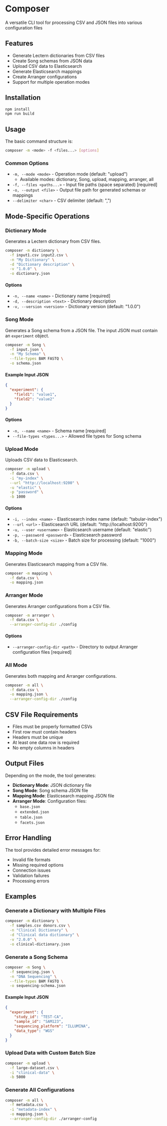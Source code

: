 # Composer

A versatile CLI tool for processing CSV and JSON files into various configuration files

## Features

- Generate Lectern dictionaries from CSV files
- Create Song schemas from JSON data
- Upload CSV data to Elasticsearch
- Generate Elasticsearch mappings
- Create Arranger configurations
- Support for multiple operation modes

## Installation

```bash
npm install
npm run build
```

## Usage

The basic command structure is:

```bash
composer -m <mode> -f <files...> [options]
```

### Common Options

- `-m, --mode <mode>` - Operation mode (default: "upload")
  - Available modes: dictionary, Song, upload, mapping, arranger, all
- `-f, --files <paths...>` - Input file paths (space separated) [required]
- `-o, --output <file>` - Output file path for generated schemas or mappings
- `--delimiter <char>` - CSV delimiter (default: ",")

## Mode-Specific Operations

### Dictionary Mode

Generates a Lectern dictionary from CSV files.

```bash
composer -m dictionary \
  -f input1.csv input2.csv \
  -n "My Dictionary" \
  -d "Dictionary description" \
  -v "1.0.0" \
  -o dictionary.json
```

#### Options

- `-n, --name <name>` - Dictionary name [required]
- `-d, --description <text>` - Dictionary description
- `-v, --version <version>` - Dictionary version (default: "1.0.0")

### Song Mode

Generates a Song schema from a JSON file. The input JSON must contain an `experiment` object.

```bash
composer -m Song \
  -f input.json \
  -n "My Schema" \
  --file-types BAM FASTQ \
  -o schema.json
```

#### Example Input JSON

```json
{
  "experiment": {
    "field1": "value1",
    "field2": "value2"
  }
}
```

#### Options

- `-n, --name <name>` - Schema name [required]
- `--file-types <types...>` - Allowed file types for Song schema

### Upload Mode

Uploads CSV data to Elasticsearch.

```bash
composer -m upload \
  -f data.csv \
  -i "my-index" \
  --url "http://localhost:9200" \
  -u "elastic" \
  -p "password" \
  -b 1000
```

#### Options

- `-i, --index <name>` - Elasticsearch index name (default: "tabular-index")
- `--url <url>` - Elasticsearch URL (default: "http://localhost:9200")
- `-u, --user <username>` - Elasticsearch username (default: "elastic")
- `-p, --password <password>` - Elasticsearch password
- `-b, --batch-size <size>` - Batch size for processing (default: "1000")

### Mapping Mode

Generates Elasticsearch mapping from a CSV file.

```bash
composer -m mapping \
  -f data.csv \
  -o mapping.json
```

### Arranger Mode

Generates Arranger configurations from a CSV file.

```bash
composer -m arranger \
  -f data.csv \
  --arranger-config-dir ./config
```

#### Options

- `--arranger-config-dir <path>` - Directory to output Arranger configuration files [required]

### All Mode

Generates both mapping and Arranger configurations.

```bash
composer -m all \
  -f data.csv \
  -o mapping.json \
  --arranger-config-dir ./config
```

## CSV File Requirements

- Files must be properly formatted CSVs
- First row must contain headers
- Headers must be unique
- At least one data row is required
- No empty columns in headers

## Output Files

Depending on the mode, the tool generates:

- **Dictionary Mode**: JSON dictionary file
- **Song Mode**: Song schema JSON file
- **Mapping Mode**: Elasticsearch mapping JSON file
- **Arranger Mode**: Configuration files:
  - `base.json`
  - `extended.json`
  - `table.json`
  - `facets.json`

## Error Handling

The tool provides detailed error messages for:

- Invalid file formats
- Missing required options
- Connection issues
- Validation failures
- Processing errors

## Examples

### Generate a Dictionary with Multiple Files

```bash
composer -m dictionary \
  -f samples.csv donors.csv \
  -n "Clinical Dictionary" \
  -d "Clinical data dictionary" \
  -v "2.0.0" \
  -o clinical-dictionary.json
```

### Generate a Song Schema

```bash
composer -m Song \
  -f sequencing.json \
  -n "DNA Sequencing" \
  --file-types BAM FASTQ \
  -o sequencing-schema.json
```

#### Example Input JSON

```json
{
  "experiment": {
    "study_id": "TEST-CA",
    "sample_id": "SAM123",
    "sequencing_platform": "ILLUMINA",
    "data_type": "WGS"
  }
}
```

### Upload Data with Custom Batch Size

```bash
composer -m upload \
  -f large-dataset.csv \
  -i "clinical-data" \
  -b 5000
```

### Generate All Configurations

```bash
composer -m all \
  -f metadata.csv \
  -i "metadata-index" \
  -o mapping.json \
  --arranger-config-dir ./arranger-config
```
